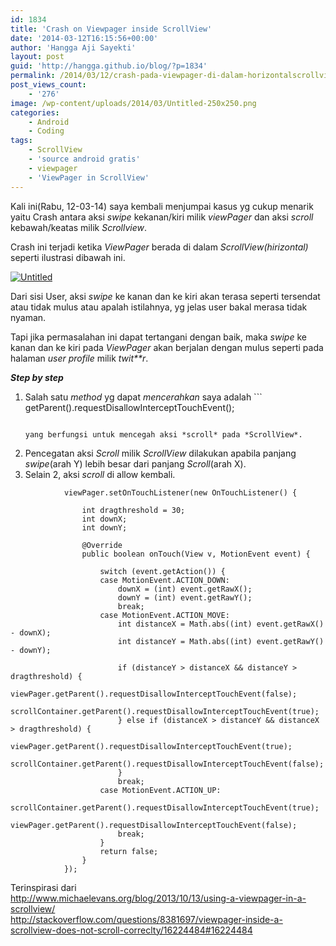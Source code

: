 ```yaml
---
id: 1834
title: 'Crash on Viewpager inside ScrollView'
date: '2014-03-12T16:15:56+00:00'
author: 'Hangga Aji Sayekti'
layout: post
guid: 'http://hangga.github.io/blog/?p=1834'
permalink: /2014/03/12/crash-pada-viewpager-di-dalam-horizontalscrollview/
post_views_count:
    - '276'
image: /wp-content/uploads/2014/03/Untitled-250x250.png
categories:
    - Android
    - Coding
tags:
    - ScrollView
    - 'source android gratis'
    - viewpager
    - 'ViewPager in ScrollView'
---
```


Kali ini(Rabu, 12-03-14) saya kembali menjumpai kasus yg cukup menarik yaitu Crash antara aksi *swipe* kekanan/kiri milik *viewPager* dan aksi *scroll* kebawah/keatas milik *Scrollview*.

Crash ini terjadi ketika *ViewPager* berada di dalam *ScrollView(hirizontal)* seperti ilustrasi dibawah ini.

[![Untitled](http://hangga.github.io/blog/wp-content/uploads/2014/03/Untitled.png)](http://hangga.github.io/blog/wp-content/uploads/2014/03/Untitled.png)

Dari sisi User, aksi *swipe* ke kanan dan ke kiri akan terasa seperti tersendat atau tidak mulus atau apalah istilahnya, yg jelas user bakal merasa tidak nyaman.

Tapi jika permasalahan ini dapat tertangani dengan baik, maka *swipe* ke kanan dan ke kiri pada *ViewPager* akan berjalan dengan mulus seperti pada halaman *user profile* milik *twit\*\*r*.

***Step by step***

1. Salah satu *method* yg dapat *mencerahkan* saya adalah ```
    getParent().requestDisallowInterceptTouchEvent();
    ```
    
    yang berfungsi untuk mencegah aksi *scroll* pada *ScrollView*.
2. Pencegatan aksi *Scroll* milik *ScrollView* dilakukan apabila panjang *swipe*(arah Y) lebih besar dari panjang *Scroll*(arah X).
3. Selain 2, aksi *scroll* di allow kembali.

```
			viewPager.setOnTouchListener(new OnTouchListener() {

			    int dragthreshold = 30;
			    int downX;
			    int downY;

			    @Override
			    public boolean onTouch(View v, MotionEvent event) {

			        switch (event.getAction()) {
			        case MotionEvent.ACTION_DOWN:
			            downX = (int) event.getRawX();
			            downY = (int) event.getRawY();
			            break;
			        case MotionEvent.ACTION_MOVE:
			            int distanceX = Math.abs((int) event.getRawX() - downX);
			            int distanceY = Math.abs((int) event.getRawY() - downY);

			            if (distanceY > distanceX && distanceY > dragthreshold) {
			            	viewPager.getParent().requestDisallowInterceptTouchEvent(false);
			            	scrollContainer.getParent().requestDisallowInterceptTouchEvent(true);
			            } else if (distanceX > distanceY && distanceX > dragthreshold) {
			            	viewPager.getParent().requestDisallowInterceptTouchEvent(true);
			            	scrollContainer.getParent().requestDisallowInterceptTouchEvent(false);
			            }
			            break;
			        case MotionEvent.ACTION_UP:
			        	scrollContainer.getParent().requestDisallowInterceptTouchEvent(true);
			            viewPager.getParent().requestDisallowInterceptTouchEvent(false);
			            break;
			        }
			        return false;
			    }
			});
```

Terinspirasi dari  
http://www.michaelevans.org/blog/2013/10/13/using-a-viewpager-in-a-scrollview/  
http://stackoverflow.com/questions/8381697/viewpager-inside-a-scrollview-does-not-scroll-correclty/16224484#16224484